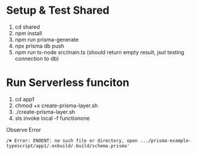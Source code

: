
# Setup & Test Shared

1. cd shared
2. npm install
3. npm run prisma-generate
4. npx prisma db push
5. npm run ts-node src/main.ts (should return empty result, jsut testing connection to db)

# Run Serverless funciton

1. cd app1
2. chmod +x create-prisma-layer.sh
3. ./create-prisma-layer.sh
4. sls invoke local -f functionone

Observe Error

```
/✖ Error: ENOENT: no such file or directory, open .../prisma-example-typescript/app1/.esbuild/.build/schema.prisma'
```

